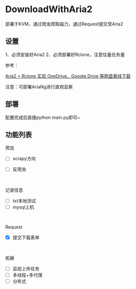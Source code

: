 # DownloadWithAria2

部署于KVM，通过爬虫爬取磁力，通过Request提交至Aria2

## 设置

1、必须安装好Aria2
2、必须部署好Rclone，注意估量任务量

参考：

[Aria2 + Rclone 实现 OneDrive、Google Drive 等网盘离线下载](https://p3terx.com/archives/offline-download-of-onedrive-gdrive.html)

注意：可部署AriaNg进行直观监察

## 部署

配置完成后直接python main.py即可~

## 功能列表

爬虫

- [ ] 	scrapy方向

- [ ] 	反爬虫

<br/>

记录信息

- [ ] 	txt本地测试
- [ ] 	mysql上机

<br/>

Request

- [x] 提交下载表单

<br/>

拓展

- [ ] 	监视上传任务
- [ ] 	多线程+多代理
- [ ] 	分布式
